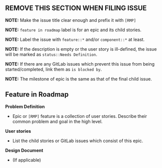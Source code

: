 ## REMOVE THIS SECTION WHEN FILING ISSUE
**NOTE:** Make the issue title clear enough and prefix it with `[RMP]`

**NOTE:** `feature in roadmap` label is for an epic and its child stories.

**NOTE:** Label the issue with `feature::*` and/or `component::*` at least.

**NOTE:** If the description is empty or the user story is ill-defined, the issue will be marked as `status::Needs Definition`.

**NOTE:** If there are any GitLab issues which prevent this issue from being started/completed, link them as `is blocked by`.

**NOTE:** The milestone of epic is the same as that of the final child issue.

## Feature in Roadmap
**Problem Definition**
- Epic or `[RMP]` feature is a collection of user stories. Describe their common problem and goal in the high level. 

**User stories**
- List the child stories or GitLab issues which consist of this epic. 

**Design Document**
- (If applicable)
